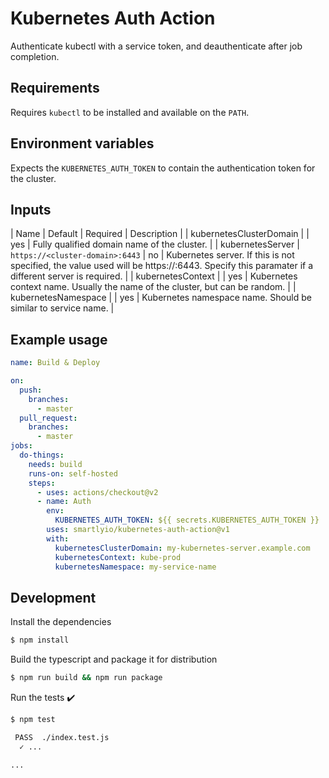 # Kubernetes Auth Action

Authenticate kubectl with a service token, and deauthenticate after job completion.

## Requirements

Requires `kubectl` to be installed and available on the `PATH`.

## Environment variables

Expects the `KUBERNETES_AUTH_TOKEN` to contain the authentication token for the cluster.

## Inputs

| Name | Default | Required | Description |
| kubernetesClusterDomain | | yes | Fully qualified domain name of the cluster. |
| kubernetesServer | `https://<cluster-domain>:6443` | no | Kubernetes server. If this is not specified, the value used will be https://<kubernetesClusterDomain>:6443. Specify this paramater if a different server is required. |
| kubernetesContext | | yes | Kubernetes context name. Usually the name of the cluster, but can be random. |
| kubernetesNamespace | | yes | Kubernetes namespace name. Should be similar to service name. |

## Example usage


``` yaml
name: Build & Deploy

on:
  push:
    branches:
      - master
  pull_request:
    branches:
      - master
jobs:
  do-things:
    needs: build
    runs-on: self-hosted
    steps:
      - uses: actions/checkout@v2
      - name: Auth
        env:
          KUBERNETES_AUTH_TOKEN: ${{ secrets.KUBERNETES_AUTH_TOKEN }}
        uses: smartlyio/kubernetes-auth-action@v1
        with:
          kubernetesClusterDomain: my-kubernetes-server.example.com
          kubernetesContext: kube-prod
          kubernetesNamespace: my-service-name
```

## Development

Install the dependencies  
```bash
$ npm install
```

Build the typescript and package it for distribution
```bash
$ npm run build && npm run package
```

Run the tests :heavy_check_mark:  
```bash
$ npm test

 PASS  ./index.test.js
  ✓ ...

...
```
